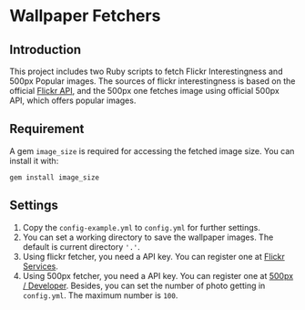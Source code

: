 Wallpaper Fetchers
==================

## Introduction

This project includes two Ruby scripts to fetch Flickr Interestingness and 500px Popular images. The sources of flickr interestingness is based on the official [Flickr API][f-api], and the 500px one fetches image using official 500px API, which offers popular images.

## Requirement

A gem `image_size` is required for accessing the fetched image size. You can install it with:

```
gem install image_size
```

## Settings

1. Copy the `config-example.yml` to `config.yml` for further settings.
2. You can set a working directory to save the wallpaper images. The default is current directory `'.'`.
3. Using flickr fetcher, you need a API key. You can register one at [Flickr Services][f-services].
3. Using 500px fetcher, you need a API key. You can register one at [500px / Developer][500px-dev]. Besides, you can set the number of photo getting in `config.yml`. The maximum number is `100`.

[f-api]:  https://www.flickr.com/services/api/
[500px-dev]:	http://developers.500px.com/
[f-services]: https://www.flickr.com/services/apps/create/
